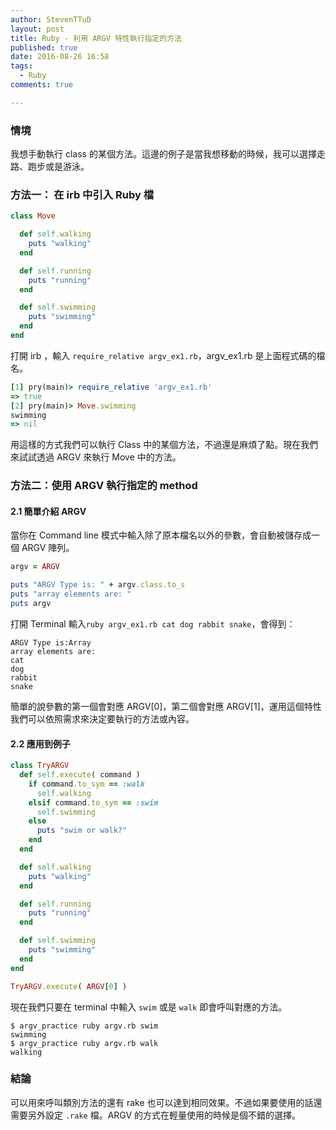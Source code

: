 ```yaml
---
author: StevenTTuD
layout: post
title: Ruby - 利用 ARGV 特性執行指定的方法
published: true
date: 2016-08-26 16:58
tags:
  - Ruby
comments: true

---
```

### 情境

我想手動執行 class 的某個方法。這邊的例子是當我想移動的時候，我可以選擇走路、跑步或是游泳。

### 方法一： 在 irb 中引入 Ruby 檔

```rb
class Move

  def self.walking
    puts "walking"
  end

  def self.running
    puts "running"
  end

  def self.swimming
    puts "swimming"
  end
end

```

打開 irb ，輸入 `require_relative argv_ex1.rb`，argv_ex1.rb 是上面程式碼的檔名。

```rb
[1] pry(main)> require_relative 'argv_ex1.rb'
=> true
[2] pry(main)> Move.swimming
swimming
=> nil
```

用這樣的方式我們可以執行 Class 中的某個方法，不過還是麻煩了點。現在我們來試試透過 ARGV 來執行 Move 中的方法。


### 方法二：使用 ARGV 執行指定的 method

#### 2.1 簡單介紹 ARGV

當你在 Command line 模式中輸入除了原本檔名以外的參數，會自動被儲存成一個 ARGV 陣列。

```rb
argv = ARGV

puts "ARGV Type is: " + argv.class.to_s
puts "array elements are: "
puts argv
```

打開 Terminal 輸入`ruby argv_ex1.rb cat dog rabbit snake`，會得到：

```
ARGV Type is:Array
array elements are:
cat
dog
rabbit
snake
```

簡單的說參數的第一個會對應 ARGV[0]，第二個會對應 ARGV[1]，運用這個特性我們可以依照需求來決定要執行的方法或內容。

#### 2.2 應用到例子

```rb
class TryARGV
  def self.execute( command )
    if command.to_sym == :walk
      self.walking
    elsif command.to_sym == :swim
      self.swimming
    else
      puts "swim or walk?"
    end
  end

  def self.walking
    puts "walking"
  end

  def self.running
    puts "running"
  end

  def self.swimming
    puts "swimming"
  end
end

TryARGV.execute( ARGV[0] )
```

現在我們只要在 terminal 中輸入 `swim` 或是 `walk` 即會呼叫對應的方法。

```
$ argv_practice ruby argv.rb swim
swimming
$ argv_practice ruby argv.rb walk
walking
```

### 結論

可以用來呼叫類別方法的還有 rake 也可以達到相同效果。不過如果要使用的話還需要另外設定 `.rake` 檔。ARGV 的方式在輕量使用的時候是個不錯的選擇。
